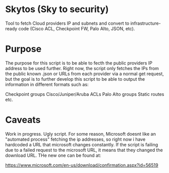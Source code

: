 # Skytos (Sky to security)
Tool to fetch Cloud providers IP and subnets and convert to infrastructure-ready code (Cisco ACL, Checkpoint FW, Palo Alto, JSON, etc).  

# Purpose
The purpose for this script is to be able to fecth the public providers IP address to be used further. Right now, the script only fetches the IPs from the public known .json or URLs from each provider via a normal get request, but the goal is to further develop this script to be able to output the information in different formats such as:

Checkpoint groups
Cisco/Juniper/Aruba ACLs
Palo Alto groups
Static routes
etc.

# Caveats
Work in progress. Ugly script.
For some reason, Microsoft doesnt like an "automated process" fetching the ip addresses, so right now i have hardcoded a URL that microsoft changes constantly. If the script is failing due to a failed request to the microsoft URL, it means that they changed the download URL. THe new one can be found at:

https://www.microsoft.com/en-us/download/confirmation.aspx?id=56519
